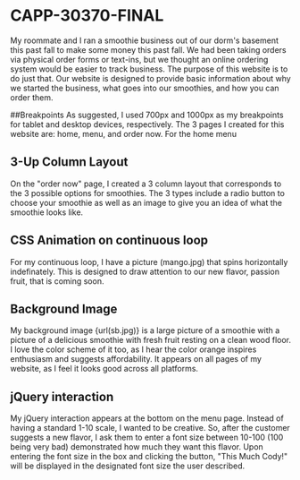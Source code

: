 CAPP-30370-FINAL
================
My roommate and I ran a smoothie business out of our dorm's basement this past fall to make some money this past fall. We had been taking orders via physical order forms or text-ins, but we thought an online ordering system would be easier to track business. The purpose of this website is to do just that. Our website is designed to provide basic information about why we started the business, what goes into our smoothies, and how you can order them. 

##Breakpoints 
As suggested, I used 700px and 1000px as my breakpoints for tablet and desktop devices, respectively. The 3 pages I created for this website are: home, menu, and order now. For the home menu


## 3-Up Column Layout
On the "order now" page, I created a 3 column layout that corresponds to the 3 possible options for smoothies. The 3 types include a radio button to choose your smoothie as well as an image to give you an idea of what the smoothie looks like.

## CSS Animation on continuous loop

For my continuous loop, I have a picture (mango.jpg) that spins horizontally indefinately. This is designed to draw attention to our new flavor, passion fruit, that is coming soon.

## Background Image

My background image {url(sb.jpg)} is a large picture of a smoothie with a picture of a delicious smoothie with fresh fruit resting on a clean wood floor.  I love the color scheme of it too, as I hear the color orange inspires enthusiasm and suggests affordability. It appears on all pages of my website, as I feel it looks good across all platforms.

## jQuery interaction

My jQuery interaction appears at the bottom on the menu page. Instead of having a standard 1-10 scale, I wanted to be creative. So, after the customer suggests a new flavor, I ask them to enter a font size between 10-100 (100 being very bad) demonstrated how much they want this flavor. Upon entering the font size in the box and clicking the button, "This Much Cody!" will be displayed in the designated font size the user described.
